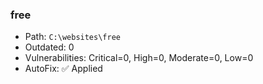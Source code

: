 
### free
- Path: `C:\websites\free`
- Outdated: 0
- Vulnerabilities: Critical=0, High=0, Moderate=0, Low=0
- AutoFix: ✅ Applied
